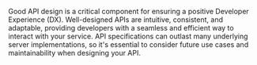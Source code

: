 Good API design is a critical component for ensuring a positive Developer Experience (DX). Well-designed APIs are intuitive, consistent, and adaptable, providing developers with a seamless and efficient way to interact with your service. API specifications can outlast many underlying server implementations, so it's essential to consider future use cases and maintainability when designing your API.

